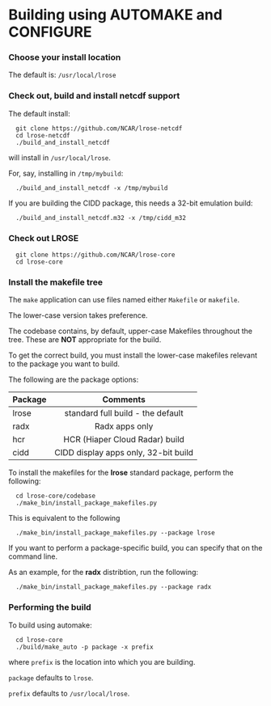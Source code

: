 # Building using AUTOMAKE and CONFIGURE

### Choose your install location

The default is: `/usr/local/lrose`

### Check out, build and install netcdf support

The default install:

```
  git clone https://github.com/NCAR/lrose-netcdf
  cd lrose-netcdf
  ./build_and_install_netcdf
```

will install in `/usr/local/lrose`.

For, say, installing in `/tmp/mybuild`:

```
  ./build_and_install_netcdf -x /tmp/mybuild
```

If you are building the CIDD package, this needs a 32-bit emulation build:

```
  ./build_and_install_netcdf.m32 -x /tmp/cidd_m32
```

### Check out LROSE

```
  git clone https://github.com/NCAR/lrose-core
  cd lrose-core
```

### Install the makefile tree

The `make` application can use files named either `Makefile` or `makefile`.

The lower-case version takes preference.

The codebase contains, by default, upper-case Makefiles throughout the tree. These are **NOT** appropriate for the build.

To get the correct build, you must install the lower-case makefiles relevant to the package you want to build.

The following are the package options:

| Package       | Comments      |
| ------------- |:-------------:|
| lrose         | standard full build - the default |
| radx          | Radx apps only |
| hcr           | HCR (Hiaper Cloud Radar) build |
| cidd          | CIDD display apps only, 32-bit build |

To install the makefiles for the **lrose** standard package, perform the following:

```
  cd lrose-core/codebase
  ./make_bin/install_package_makefiles.py
```
This is equivalent to the following

```
  ./make_bin/install_package_makefiles.py --package lrose
```

If you want to perform a package-specific build, you can specify that on the command line.

As an example, for the **radx** distribtion, run the following:

```
  ./make_bin/install_package_makefiles.py --package radx
```

### Performing the build

To build using automake:

```
  cd lrose-core
  ./build/make_auto -p package -x prefix
```

where `prefix` is the location into which you are building.

`package` defaults to `lrose`.

`prefix` defaults to `/usr/local/lrose`.

